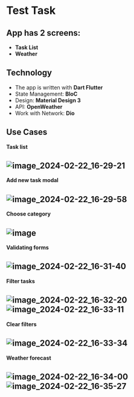 # Test Task

## App has 2 screens:
* **Task List** 
* **Weather** 

## Technology

 - The app is written with **Dart Flutter**
 - State Management: **BloC**
 - Design: **Material Design 3**
 - API: **OpenWeather**
 - Work with Network: **Dio**
 
 ## Use Cases
 
**Task list** 

![image_2024-02-22_16-29-21](https://github.com/maxxlab/test-task-space-scutum/assets/42914015/122344bb-4995-434c-b7cb-f27974f40b1f) 
-
  **Add new task modal**

![image_2024-02-22_16-29-58](https://github.com/maxxlab/test-task-space-scutum/assets/42914015/2a889dcc-f284-4439-ab20-bd109f5a3e09)
-
 **Choose category**
 
![image](https://github.com/maxxlab/test-task-space-scutum/assets/42914015/de2973c7-9f0b-4d42-b062-77728fb33fa9)
-
**Validating forms**

![image_2024-02-22_16-31-40](https://github.com/maxxlab/test-task-space-scutum/assets/42914015/53a49b03-f47f-4274-8933-05e14abacdce)
 -
  **Filter tasks** 
  
![image_2024-02-22_16-32-20](https://github.com/maxxlab/test-task-space-scutum/assets/42914015/09d44b88-bf09-49c8-b8f3-8fa3070a1b78)
![image_2024-02-22_16-33-11](https://github.com/maxxlab/test-task-space-scutum/assets/42914015/09c63e78-5b5a-4bde-b94d-399fd02f9839)
-
**Clear filters**

![image_2024-02-22_16-33-34](https://github.com/maxxlab/test-task-space-scutum/assets/42914015/da9ef485-6967-465a-b2be-63de8e6252be)
  -
**Weather forecast**

![image_2024-02-22_16-34-00](https://github.com/maxxlab/test-task-space-scutum/assets/42914015/3f10f7e1-89c3-4750-8628-11f1687e4e7f)
  ![image_2024-02-22_16-35-27](https://github.com/maxxlab/test-task-space-scutum/assets/42914015/fc83eeb6-c21d-4a80-b503-87dbbc2d3b82)
 -
